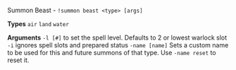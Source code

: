 Summon Beast - `!summon beast <type> [args]` 
 
**Types**
`air`
`land`
`water`
 
**Arguments**
`-l [#]` to set the spell level. Defaults to 2 or lowest warlock slot
`-i` ignores spell slots and prepared status
`-name [name]` Sets a custom name to be used for this and future summons of that type. Use `-name reset` to reset it.